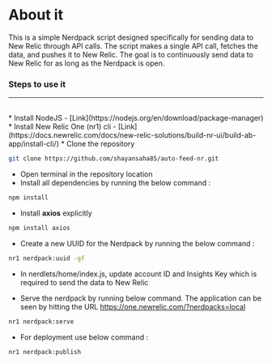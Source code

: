 # About it

This is a simple Nerdpack script designed specifically for sending data to New Relic through API calls. The script makes a single API call, fetches the data, and pushes it to New Relic. The goal is to continuously send data to New Relic for as long as the Nerdpack is open.


### Steps to use it
---

<br>
* Install NodeJS - [Link](https://nodejs.org/en/download/package-manager)
* Install New Relic One (nr1) cli - [Link](https://docs.newrelic.com/docs/new-relic-solutions/build-nr-ui/build-ab-app/install-cli/)
* Clone the repository

```bash
git clone https://github.com/shayansaha85/auto-feed-nr.git
```

* Open terminal in the repository location
* Install all dependencies by running the below command :

```bash
npm install
```

* Install **axios** explicitly

```bash
npm install axios
```

* Create a new UUID for the Nerdpack by running the below command :

```bash
nr1 nerdpack:uuid -gf
```

* In nerdlets/home/index.js, update account ID and Insights Key which is required to send the data to New Relic

* Serve the nerdpack by running below command. The application can be seen by hitting the URL https://one.newrelic.com/?nerdpacks=local

```bash
nr1 nerdpack:serve
```

* For deployment use below command :

```bash
nr1 nerdpack:publish
```
